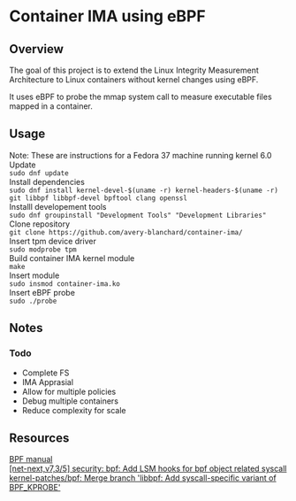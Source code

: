 # Container IMA using eBPF

## Overview
The goal of this project is to extend the Linux Integrity Measurement Architecture to Linux containers without kernel changes using eBPF.

It uses eBPF to probe the mmap system call to measure executable files mapped in a container.
## Usage 
Note: These are instructions for a Fedora 37 machine running kernel 6.0 \
Update \
`sudo dnf update` \
Install dependencies \
`sudo dnf install kernel-devel-$(uname -r) kernel-headers-$(uname -r) git libbpf libbpf-devel bpftool clang openssl` \
Installl developement tools \
`sudo dnf groupinstall "Development Tools" "Development Libraries"` \
Clone repository \
`git clone https://github.com/avery-blanchard/container-ima/` \
Insert tpm device driver \
`sudo modprobe tpm` \
Build container IMA kernel module \
`make` \
Insert module \
`sudo insmod container-ima.ko` \
Insert eBPF probe \
`sudo ./probe`

## Notes
### Todo
- Complete FS
- IMA Apprasial 
- Allow for multiple policies
- Debug multiple containers
- Reduce complexity for scale

## Resources
[BPF manual](https://man7.org/linux/man-pages/man2/bpf.2.html) \
[[net-next,v7,3/5] security: bpf: Add LSM hooks for bpf object related syscall](https://patchwork.kernel.org/project/linux-security-module/patch/20171018200026.146093-4-chenbofeng.kernel@gmail.com/)
[ kernel-patches/bpf: Merge branch 'libbpf: Add syscall-specific variant of BPF_KPROBE'](https://github.com/kernel-patches/bpf/commit/3caa7d2e2e9b69bf294b55c4a5a0b6673fdf5b00)